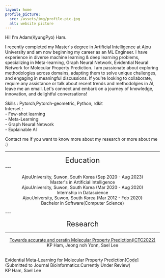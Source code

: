 ```yaml
---
layout: home
profile_picture:
  src: /assets/img/profile-pic.jpg
  alt: website picture
---
```


<p>
Hi! I'm Adam(KyungPyo) Ham.

I recently completed my Master's degree in Artificial Intelligence at Ajou University and am now beginning my career as an ML Engineer. I have experience in diverse machine learning & deep learning problems, specializing in Meta-learning, Graph Neural Network, Evidential Neural Network for Molecular Property Prediction. I am passionate about exploring methodologies across domains, adapting them to solve unique challenges, and engaging in meaningful discussions. If you're looking to collaborate, require any assistance or talk about recent trends and methodolgies in AI, leave me an email. Let's connect and embark on a journey of knowledge, innovation, and delightful conversations!<br>
</p>
<p>
Skills : Pytorch,Pytorch-geometric, Python, rdkit<br>
Interset :<br>
  - Few-shot learning<br>
  - Meta-Learning<br>
  - Graph Neural Network<br>
  - Explainable AI<br>
</p>
<p>
Contact me if you want to know more about my research or more about me :)
</p>

---
<div align="center">
<span style="font-size: 24px;">Education</span>
</div>
---
<p align="center">
AjouUniversity, Suwon, South Korea (Sep 2020 - Aug 2023)<br>
Master's in Artificial Intelligence<br>
AjouUniversity, Suwon, South Korea (Mar 2020 - Aug 2020)<br>
Internship in Datascience<br>
AjouUniversity, Suwon, South Korea (Mar 2012 - Feb 2020)<br>
Bachelor in Software(Computer Science)
</p>
---

<div align="center">

<span style="font-size: 24px;">Research</span>
</div>

---
<p align="center">
<a href="https://ieeexplore.ieee.org/abstract/document/9952716">Towards accurate and ceratin Molecular Property Prediction(ICTC2022)</a><br>
KP Ham, Jeong noh Yonn, Sael Lee<br><br>

Evidential Meta-Learning for Molecular Property Prediction[<a href="https://github.com/Ajou-DILab/EM3P2">Code</a>]<br>
(Submitted to Journal Bioinformatics:Currently Under Review)<br> 
KP Ham, Sael Lee

</p>

